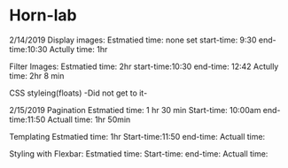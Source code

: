 # Horn-lab

2/14/2019
Display images:
    Estmatied time: none set
    start-time: 9:30
    end-time:10:30
    Actully time: 1hr

Filter Images:
    Estmatied time: 2hr 
    start-time:10:30
    end-time: 12:42
    Actully time: 2hr 8 min

CSS styleing(floats)
-Did not get to it-

2/15/2019
Pagination
    Estmatied time: 1 hr 30 min
    Start-time: 10:00am
    end-time:11:50
    Actuall time: 1hr 50min

Templating
    Estmatied time: 1hr
    Start-time:11:50
    end-time:
    Actuall time:

Styling with Flexbar:
    Estmatied time:
    Start-time:
    end-time:
    Actuall time: